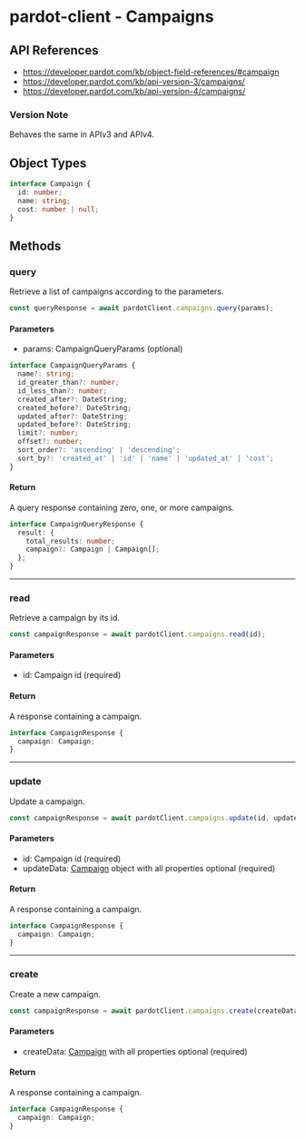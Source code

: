 # pardot-client - Campaigns

## API References

- https://developer.pardot.com/kb/object-field-references/#campaign
- https://developer.pardot.com/kb/api-version-3/campaigns/
- https://developer.pardot.com/kb/api-version-4/campaigns/

### Version Note

Behaves the same in APIv3 and APIv4.

## Object Types

```typescript
interface Campaign {
  id: number;
  name: string;
  cost: number | null;
}
```

## Methods

### query

Retrieve a list of campaigns according to the parameters.

```typescript
const queryResponse = await pardotClient.campaigns.query(params);
```

#### Parameters

- params: CampaignQueryParams (optional)

```typescript
interface CampaignQueryParams {
  name?: string;
  id_greater_than?: number;
  id_less_than?: number;
  created_after?: DateString;
  created_before?: DateString;
  updated_after?: DateString;
  updated_before?: DateString;
  limit?: number;
  offset?: number;
  sort_order?: 'ascending' | 'descending';
  sort_by?: 'created_at' | 'id' | 'name' | 'updated_at' | 'cost';
}
```

#### Return

A query response containing zero, one, or more campaigns.

```typescript
interface CampaignQueryResponse {
  result: {
    total_results: number;
    campaign?: Campaign | Campaign[];
  };
}
```

---

### read

Retrieve a campaign by its id.

```typescript
const campaignResponse = await pardotClient.campaigns.read(id);
```

#### Parameters

- id: Campaign id (required)

#### Return

A response containing a campaign.

```typescript
interface CampaignResponse {
  campaign: Campaign;
}
```

---

### update

Update a campaign.

```typescript
const campaignResponse = await pardotClient.campaigns.update(id, updateData);
```

#### Parameters

- id: Campaign id (required)
- updateData: [Campaign](#object-types) object with all properties optional (required)

#### Return

A response containing a campaign.

```typescript
interface CampaignResponse {
  campaign: Campaign;
}
```

---

### create

Create a new campaign.

```typescript
const campaignResponse = await pardotClient.campaigns.create(createData);
```

#### Parameters

- createData: [Campaign](#object-types) with all properties optional (required)

#### Return

A response containing a campaign.

```typescript
interface CampaignResponse {
  campaign: Campaign;
}
```
